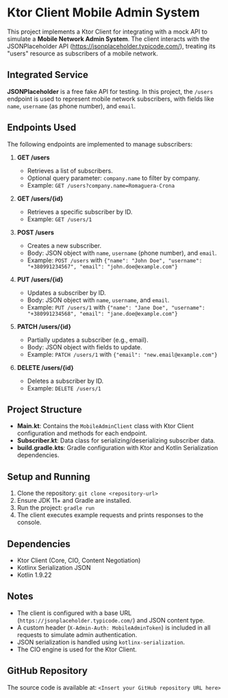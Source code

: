 # Ktor Client Mobile Admin System

This project implements a Ktor Client for integrating with a mock API to simulate a **Mobile Network Admin System**. The client interacts with the JSONPlaceholder API (https://jsonplaceholder.typicode.com/), treating its "users" resource as subscribers of a mobile network.

## Integrated Service

**JSONPlaceholder** is a free fake API for testing. In this project, the `/users` endpoint is used to represent mobile network subscribers, with fields like `name`, `username` (as phone number), and `email`.

## Endpoints Used

The following endpoints are implemented to manage subscribers:

1. **GET /users**
    - Retrieves a list of subscribers.
    - Optional query parameter: `company.name` to filter by company.
    - Example: `GET /users?company.name=Romaguera-Crona`

2. **GET /users/{id}**
    - Retrieves a specific subscriber by ID.
    - Example: `GET /users/1`

3. **POST /users**
    - Creates a new subscriber.
    - Body: JSON object with `name`, `username` (phone number), and `email`.
    - Example: `POST /users` with `{"name": "John Doe", "username": "+380991234567", "email": "john.doe@example.com"}`

4. **PUT /users/{id}**
    - Updates a subscriber by ID.
    - Body: JSON object with `name`, `username`, and `email`.
    - Example: `PUT /users/1` with `{"name": "Jane Doe", "username": "+380991234568", "email": "jane.doe@example.com"}`

5. **PATCH /users/{id}**
    - Partially updates a subscriber (e.g., email).
    - Body: JSON object with fields to update.
    - Example: `PATCH /users/1` with `{"email": "new.email@example.com"}`

6. **DELETE /users/{id}**
    - Deletes a subscriber by ID.
    - Example: `DELETE /users/1`

## Project Structure

- **Main.kt**: Contains the `MobileAdminClient` class with Ktor Client configuration and methods for each endpoint.
- **Subscriber.kt**: Data class for serializing/deserializing subscriber data.
- **build.gradle.kts**: Gradle configuration with Ktor and Kotlin Serialization dependencies.

## Setup and Running

1. Clone the repository: `git clone <repository-url>`
2. Ensure JDK 11+ and Gradle are installed.
3. Run the project: `gradle run`
4. The client executes example requests and prints responses to the console.

## Dependencies

- Ktor Client (Core, CIO, Content Negotiation)
- Kotlinx Serialization JSON
- Kotlin 1.9.22

## Notes

- The client is configured with a base URL (`https://jsonplaceholder.typicode.com/`) and JSON content type.
- A custom header (`X-Admin-Auth: MobileAdminToken`) is included in all requests to simulate admin authentication.
- JSON serialization is handled using `kotlinx-serialization`.
- The CIO engine is used for the Ktor Client.

## GitHub Repository

The source code is available at: `<Insert your GitHub repository URL here>`